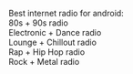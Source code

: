 Best internet radio for android:  
80s + 90s radio  
Electronic + Dance radio  
Lounge + Chillout radio  
Rap + Hip Hop radio  
Rock + Metal radio  
